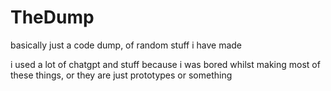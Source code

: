 # TheDump

basically just a code dump, of random stuff i have made

i used a lot of chatgpt and stuff because i was bored whilst making most of these things, or they are just prototypes or something
